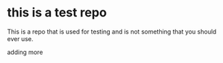 # this is a test repo

This is a repo that is used for testing and is not something that you should
ever use.

adding more
